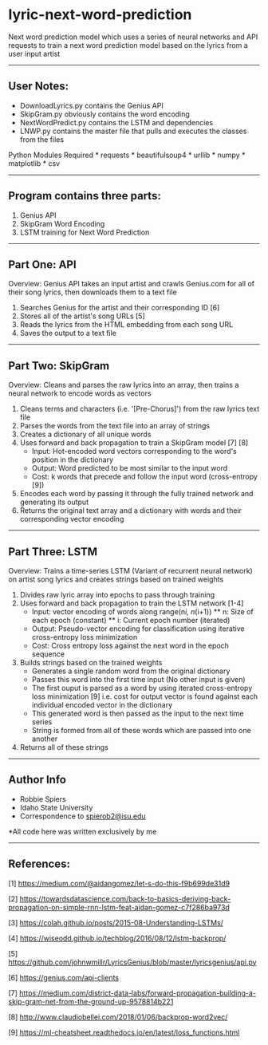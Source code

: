 # lyric-next-word-prediction
Next word prediction model which uses a series of neural networks and API requests to train a next word prediction model based on the lyrics from a user input artist

-----------------------------------------------------------------------------------------------------------------------------------

## User Notes:

  * DownloadLyrics.py contains the Genius API
  * SkipGram.py obviously contains the word encoding
  * NextWordPredict.py contains the LSTM and dependencies
  * LNWP.py contains the master file that pulls and executes the classes from the files
  
  Python Modules Required
    * requests
    * beautifulsoup4
    * urllib
    * numpy
    * matplotlib
    * csv

-----------------------------------------------------------------------------------------------------------------------------------

## Program contains three parts:

  1. Genius API
  2. SkipGram Word Encoding
  3. LSTM training for Next Word Prediction
  
-----------------------------------------------------------------------------------------------------------------------------------
  
## Part One: API

  Overview: Genius API takes an input artist and crawls Genius.com for all of their song lyrics, then downloads them to a text file
  
  1. Searches Genius for the artist and their corresponding ID [6]
  2. Stores all of the artist's song URLs   [5]
  3. Reads the lyrics from the HTML embedding from each song URL
  4. Saves the output to a text file
  
-----------------------------------------------------------------------------------------------------------------------------------
  
## Part Two: SkipGram

  Overview: Cleans and parses the raw lyrics into an array, then trains a neural network to encode words as vectors
  
  1. Cleans terms and characters (i.e. '[Pre-Chorus]') from the raw lyrics text file
  2. Parses the words from the text file into an array of strings
  3. Creates a dictionary of all unique words
  4. Uses forward and back propagation to train a SkipGram model [7] [8]
      * Input: Hot-encoded word vectors corresponding to the word's position in the dictionary
      * Output: Word predicted to be most similar to the input word
      * Cost: k words that precede and follow the input word (cross-entropy [9])
  5. Encodes each word by passing it through the fully trained network and generating its output
  6. Returns the original text array and a dictionary with words and their corresponding vector encoding
  
-----------------------------------------------------------------------------------------------------------------------------------

## Part Three: LSTM

  Overview: Trains a time-series LSTM (Variant of recurrent neural network) on artist song lyrics and creates strings based on trained weights
  
  1. Divides raw lyric array into epochs to pass through training
  2. Uses forward and back propagation to train the LSTM network [1-4]
      * Input: vector encoding of words along range(n*i, n*(i+1))
                   ** n: Size of each epoch (constant)
                   ** i: Current epoch number (iterated)
      * Output: Pseudo-vector encoding for classification using iterative cross-entropy loss minimization
      * Cost: Cross entropy loss against the next word in the epoch sequence
  3. Builds strings based on the trained weights
      * Generates a single random word from the original dictionary
      * Passes this word into the first time input (No other input is given)
      * The first ouput is parsed as a word by using iterated cross-entropy loss minimization [9]
            i.e. cost for output vector is found against each individual encoded vector in the dictionary
      * This generated word is then passed as the input to the next time series
      * String is formed from all of these words which are passed into one another
  4. Returns all of these strings
  
-----------------------------------------------------------------------------------------------------------------------------------

## Author Info

* Robbie Spiers
* Idaho State University
* Correspondence to spierob2@isu.edu

*All code here was written exclusively by me
  
-----------------------------------------------------------------------------------------------------------------------------------
  
## References:

[1] https://medium.com/@aidangomez/let-s-do-this-f9b699de31d9

[2] https://towardsdatascience.com/back-to-basics-deriving-back-propagation-on-simple-rnn-lstm-feat-aidan-gomez-c7f286ba973d

[3] https://colah.github.io/posts/2015-08-Understanding-LSTMs/

[4] https://wiseodd.github.io/techblog/2016/08/12/lstm-backprop/

[5] https://github.com/johnwmillr/LyricsGenius/blob/master/lyricsgenius/api.py

[6] https://genius.com/api-clients

[7] https://medium.com/district-data-labs/forward-propagation-building-a-skip-gram-net-from-the-ground-up-9578814b221

[8] http://www.claudiobellei.com/2018/01/06/backprop-word2vec/

[9] https://ml-cheatsheet.readthedocs.io/en/latest/loss_functions.html
